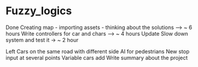 # Fuzzy_logics

Done
Creating map - importing assets - thinking about the solutions --> ~ 6 hours
Write controllers for car and chars --> ~ 4 hours
Update Slow down system and test it  -> ~ 2 hour

Left
Cars on the same road with different side
AI for pedestrians
New stop input at several points
Variable cars add 
Write summary about the project
